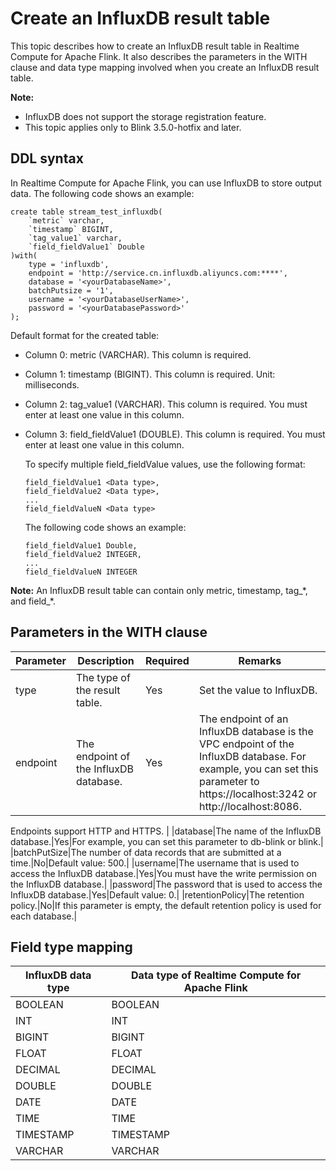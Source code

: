 # Create an InfluxDB result table

This topic describes how to create an InfluxDB result table in Realtime Compute for Apache Flink. It also describes the parameters in the WITH clause and data type mapping involved when you create an InfluxDB result table.

**Note:**

-   InfluxDB does not support the storage registration feature.
-   This topic applies only to Blink 3.5.0-hotfix and later.

## DDL syntax

In Realtime Compute for Apache Flink, you can use InfluxDB to store output data. The following code shows an example:

```
create table stream_test_influxdb(
    `metric` varchar,
    `timestamp` BIGINT,
    `tag_value1` varchar,
    `field_fieldValue1` Double
)with(
    type = 'influxdb',
    endpoint = 'http://service.cn.influxdb.aliyuncs.com:****',
    database = '<yourDatabaseName>',
    batchPutsize = '1',
    username = '<yourDatabaseUserName>',
    password = '<yourDatabasePassword>'
);
```

Default format for the created table:

-   Column 0: metric \(VARCHAR\). This column is required.
-   Column 1: timestamp \(BIGINT\). This column is required. Unit: milliseconds.
-   Column 2: tag\_value1 \(VARCHAR\). This column is required. You must enter at least one value in this column.
-   Column 3: field\_fieldValue1 \(DOUBLE\). This column is required. You must enter at least one value in this column.

    To specify multiple field\_fieldValue values, use the following format:

    ```
    field_fieldValue1 <Data type>,
    field_fieldValue2 <Data type>,
    ...      
    field_fieldValueN <Data type>
    ```

    The following code shows an example:

    ```
    field_fieldValue1 Double,
    field_fieldValue2 INTEGER,
    ...      
    field_fieldValueN INTEGER
    ```


**Note:** An InfluxDB result table can contain only metric, timestamp, tag\_\*, and field\_\*.

## Parameters in the WITH clause

|Parameter|Description|Required|Remarks|
|---------|-----------|--------|-------|
|type|The type of the result table.|Yes|Set the value to InfluxDB.|
|endpoint|The endpoint of the InfluxDB database.|Yes|The endpoint of an InfluxDB database is the VPC endpoint of the InfluxDB database. For example, you can set this parameter to https://localhost:3242 or http://localhost:8086.

Endpoints support HTTP and HTTPS. |
|database|The name of the InfluxDB database.|Yes|For example, you can set this parameter to db-blink or blink.|
|batchPutSize|The number of data records that are submitted at a time.|No|Default value: 500.|
|username|The username that is used to access the InfluxDB database.|Yes|You must have the write permission on the InfluxDB database.|
|password|The password that is used to access the InfluxDB database.|Yes|Default value: 0.|
|retentionPolicy|The retention policy.|No|If this parameter is empty, the default retention policy is used for each database.|

## Field type mapping

|InfluxDB data type|Data type of Realtime Compute for Apache Flink|
|------------------|----------------------------------------------|
|BOOLEAN|BOOLEAN|
|INT|INT|
|BIGINT|BIGINT|
|FLOAT|FLOAT|
|DECIMAL|DECIMAL|
|DOUBLE|DOUBLE|
|DATE|DATE|
|TIME|TIME|
|TIMESTAMP|TIMESTAMP|
|VARCHAR|VARCHAR|

